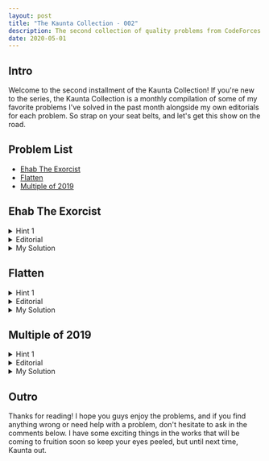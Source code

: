 ```yaml
---
layout: post
title: "The Kaunta Collection - 002"
description: The second collection of quality problems from CodeForces and AtCoder that help teach you common motifs within competitive programming.
date: 2020-05-01
---
```


## Intro

Welcome to the second installment of the Kaunta Collection! If you're new to the series, the Kaunta Collection is a monthly compilation of some of my favorite problems I've solved in the past month alongside my own editorials for each problem. So strap on your seat belts, and let's get this show on the road.

## Problem List

- [Ehab The Exorcist](https://codeforces.com/contest/1325/problem/D)
- [Flatten](https://atcoder.jp/contests/abc152/tasks/abc152_e)
- [Multiple of 2019](https://atcoder.jp/contests/abc164/tasks/abc164_d)

## Ehab The Exorcist

<details>
<summary>Hint 1</summary>

What's the upper bound on the number of elements you need in the array, and when would the input be invalid?

</details>

<details>
<summary>Editorial</summary>

First off, let's determine when the base case for when the input is invalid. If U > V, it's invalid because to get a xor of U, the sum must 
be at least equal to U. There is one other special case for when U = V that you only need 1 number to satisfy both conditions. 

To answer the question I posed in Hint 1, the upper bound on the number of elements needed to satisfy the conditions is always 3. You can always have an array with 
[U, (V - U) / 2, (V - U) / 2] to meet both conditions, **UNLESS** V and U are differing parities; in which case, it's impossible. Now the challenge
is to see how we could optimize this to pass tests like Sample Case 1 where you only need 2 elements. Since xor essentially acts as addition if the 
two numbers share no common bits, you can combine U and one (V - U) / 2 into one element to keep the same sum and use the second (V - U) / 2 to return the 
xor to U.

</details>

<details>
<summary>My Solution</summary>

https://codeforces.com/contest/1325/submission/75616773

</details>

## Flatten

<details>
<summary>Hint 1</summary>

Since the LCM is too large to store in a long long, store it as an array.

</details>

<details>
<summary>Editorial</summary>

The LCM is way too large to be stored in any form of integer, so we can instead store it as an array of its prime factors.
You can then recreate the LCM % 1e9 + 7 by going through each factor with:

```c++
// Factor, number of times it occurs
map<ll, ll> factorCnt;
LCM = 1;
for (auto& i : factorCnt) {
    LCM *= modular_exponentiation(i.f, i.s);
    LCM % MOD;
}
```

Since you're looking for the sum of each `LCM / a[i]`, you can modular inverse each element to convert it to 1/a[i] % MOD then multiply
by LCM to get the final answer.


</details>

<details>
<summary>My Solution</summary>

https://atcoder.jp/contests/abc152/submissions/11765236

</details>

## Multiple of 2019

<details>
<summary>Hint 1</summary>

Try representing the number by each digit.

</details>

<details>
<summary>Editorial</summary>

The first thing you want to do is reverse the string which makes it so your number is now `S[0]*10^0+S[1]*10^1` and so on.
Now we can take prefix sums:

```c++
ps[0] = S[0]*10^0 % 2019;
ps[1] = S[0]*10^0 + S[1]*10^1 % 2019;
// Etc...
```

The mod for the prefix sum is 2019 because you care about the remainder each number has when divided by 2019. Now consider what
happens when you do `ps[r] - ps[l - 1]`.

```c++
ps[r] = S[0] * 10^0 + S[1] * 10^1 ... + S[r] * 10^r;
ps[l - 1] = S[0] * 10^0 + S[1] * 10^1 ... + S[l - 1] * 10^(l - 1);
ps[r] - ps[l - 1] = S[l] * 10^l + S[l + 1] * 10^(l + 1) ... + S[r] * 10^r;
// You can conveniently factor out a 10^l to get 
ps[r] - ps[l - 1] = 10^l * (S[l] * 10^0 + S[l + 1] * 10^1 ... + S[r] * 10^(r - l));

```

Since 10 has no common factors with 2019, `ps[r] - ps[l - 1]` is a multiple of 2019 iff (if and only if) 
`(S[l] * 10^0 + S[l + 1] * 10^1 ... + S[r] * 10^(r - l)` is a multiple of 2019. Since the prefix sum is the prefix % 2019, 
you're essentially looking for `ps[r] - ps[l - 1] = 0` so the remainders cancel out. This is equal to `ps[r] = ps[l - 1]` where
you're simply counting for pairs again, so you can use the same map trick found in the Palindrome Pairs problem from 
[Kaunta Collection 001](https://kauntaofficial.github.io/2020/04/01/the-kaunta-collection-001.html).

(Thanks to summitwei for helping me solve this problem <3)

</details>

<details>
<summary>My Solution</summary>

https://atcoder.jp/contests/abc164/submissions/12497180

</details>

## Outro

Thanks for reading! I hope you guys enjoy the problems, and if you find anything wrong or need help with a problem, don't hesitate to ask 
in the comments below. I have some exciting things in the works that will be coming to fruition soon so keep your eyes peeled, but until next 
time, Kaunta out.
